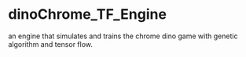 # dinoChrome_TF_Engine
an engine that simulates and trains the chrome dino game with genetic algorithm and tensor flow.
